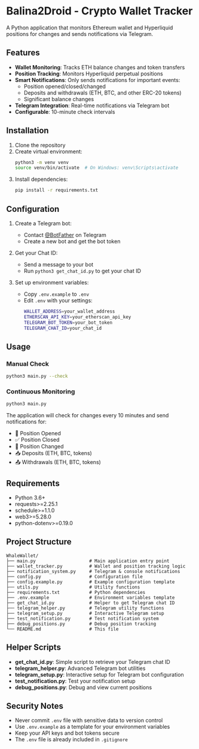 # Balina2Droid - Crypto Wallet Tracker

A Python application that monitors Ethereum wallet and Hyperliquid positions for changes and sends notifications via Telegram.

## Features

- **Wallet Monitoring**: Tracks ETH balance changes and token transfers
- **Position Tracking**: Monitors Hyperliquid perpetual positions
- **Smart Notifications**: Only sends notifications for important events:
  - Position opened/closed/changed
  - Deposits and withdrawals (ETH, BTC, and other ERC-20 tokens)
  - Significant balance changes
- **Telegram Integration**: Real-time notifications via Telegram bot
- **Configurable**: 10-minute check intervals

## Installation

1. Clone the repository
2. Create virtual environment:
   ```bash
   python3 -m venv venv
   source venv/bin/activate  # On Windows: venv\Scripts\activate
   ```
3. Install dependencies:
   ```bash
   pip install -r requirements.txt
   ```

## Configuration

1. Create a Telegram bot:

   - Contact [@BotFather](https://t.me/botfather) on Telegram
   - Create a new bot and get the bot token

2. Get your Chat ID:

   - Send a message to your bot
   - Run `python3 get_chat_id.py` to get your chat ID

3. Set up environment variables:
   - Copy `.env.example` to `.env`
   - Edit `.env` with your settings:
     ```bash
     WALLET_ADDRESS=your_wallet_address
     ETHERSCAN_API_KEY=your_etherscan_api_key
     TELEGRAM_BOT_TOKEN=your_bot_token
     TELEGRAM_CHAT_ID=your_chat_id
     ```

## Usage

### Manual Check

```bash
python3 main.py --check
```

### Continuous Monitoring

```bash
python3 main.py
```

The application will check for changes every 10 minutes and send notifications for:

- 🚀 Position Opened
- ✅ Position Closed
- 🔄 Position Changed
- 📥 Deposits (ETH, BTC, tokens)
- 📤 Withdrawals (ETH, BTC, tokens)

## Requirements

- Python 3.6+
- requests>=2.25.1
- schedule>=1.1.0
- web3>=5.28.0
- python-dotenv>=0.19.0

## Project Structure

```
WhaleWallet/
├── main.py                    # Main application entry point
├── wallet_tracker.py          # Wallet and position tracking logic
├── notification_system.py     # Telegram & console notifications
├── config.py                  # Configuration file
├── config.example.py          # Example configuration template
├── utils.py                   # Utility functions
├── requirements.txt           # Python dependencies
├── .env.example               # Environment variables template
├── get_chat_id.py             # Helper to get Telegram chat ID
├── telegram_helper.py         # Telegram utility functions
├── telegram_setup.py          # Interactive Telegram setup
├── test_notification.py       # Test notification system
├── debug_positions.py         # Debug position tracking
└── README.md                  # This file
```

## Helper Scripts

- **get_chat_id.py**: Simple script to retrieve your Telegram chat ID
- **telegram_helper.py**: Advanced Telegram bot utilities
- **telegram_setup.py**: Interactive setup for Telegram bot configuration
- **test_notification.py**: Test your notification setup
- **debug_positions.py**: Debug and view current positions

## Security Notes

- Never commit `.env` file with sensitive data to version control
- Use `.env.example` as a template for your environment variables
- Keep your API keys and bot tokens secure
- The `.env` file is already included in `.gitignore`
